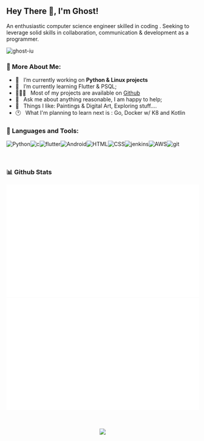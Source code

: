 ## Hey There 👋, I'm Ghost!


An enthusiastic computer science engineer skilled in coding . Seeking to leverage solid skills in collaboration, communication & development as a programmer.
<p align="left"> <img src="https://komarev.com/ghpvc/?username=Ghost-IU&label=PROFILE+VIEWS&color=0e75b6&color=blueviolet" alt="ghost-iu" />
<br/>


### 🧐 More About Me:

- 🔭 &nbsp; I’m currently working on **Python & Linux projects**
- 🌱 &nbsp; I’m currently learning Flutter & PSQL; 
- 👨🏻‍💻 &nbsp; Most of my projects are available on [Github](https://github.com/Ghost-IU?tab=repositories)
- 💬 &nbsp; Ask me about anything reasonable, I am happy to help;
- 💜 &nbsp; Things I like: Paintings & Digital Art, Exploring stuff....
- 🕐 &nbsp; What I'm planning to learn next is : Go, Docker w/ K8 and Kotlin

### 🔨 Languages and Tools:
<a href="https://www.python.org" target="_blank"><img align="left" alt="Python" height ="42px" src="https://raw.githubusercontent.com/rahul-jha98/github_readme_icons/main/language_and_tools/square/python/python.svg"></a>
<a href="https://google.com/" target="_blank"> <img align="left" src="https://raw.githubusercontent.com/rahul-jha98/github_readme_icons/main/language_and_tools/square/c/c.svg" alt="c" height="42px"/> </a> 
<a href="https://flutter.dev/" target="_blank"> <img align="left" src="https://raw.githubusercontent.com/rahul-jha98/github_readme_icons/main/language_and_tools/square/flutter/flutter.svg" alt="flutter" height="42px"/> </a> 
<a href="https://developer.android.com" target="_blank"> <img align="left" alt="Android" height ="42px" src="https://raw.githubusercontent.com/rahul-jha98/github_readme_icons/main/language_and_tools/square/android/android.svg"> </a>
<a href="" target="_blank"><img align="left" alt="HTML" height ="42px" src="https://raw.githubusercontent.com/rahul-jha98/github_readme_icons/main/language_and_tools/square/html/html.svg"></a>
<a href="" target="_blank"><img align="left" alt="CSS" height ="42px" src="https://raw.githubusercontent.com/rahul-jha98/github_readme_icons/main/language_and_tools/square/css/css.svg"></a>
<a href="https://www.jenkins.io/" target="_blank"> <img align="left" src="https://github.com/rahul-jha98/README_icons/blob/main/language_and_tools/square/jenkins/jenkins.svg" alt="jenkins" height ="42px"/> </a>
<a href="https://aws.amazon.com/" target="_blank"> <img align="left" alt="AWS" height ="42px"  src="https://github.com/rahul-jha98/README_icons/blob/main/language_and_tools/square/aws/aws.svg"> </a>
<a href="https://git-scm.com/" target="_blank"> <img src="https://raw.githubusercontent.com/rahul-jha98/github_readme_icons/main/language_and_tools/square/git-scm/git-scm.svg" align="left" alt="git" height='42px'/> </a> <br/>

<br/>

### 📊 Github Stats
<a href='https://github.com/Ghost-IU/github-stats-transparent'>
  
![Stats Overview](https://raw.githubusercontent.com/Ghost-IU/github-stats-transparent/output/generated/overview.svg)
![Most Used Languages](https://raw.githubusercontent.com/Ghost-IU/github-stats-transparent/output/generated/languages.svg)

 <br>
  
<p align="center">
	<img width="40" src="https://github.githubassets.com/images/spinners/octocat-spinner-64.gif">

</a>

<br>
